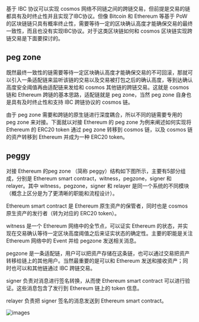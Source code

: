 基于 IBC 协议可以实现 cosmos 网络不同链之间的跨链交易，但前提是交易的链都具有及时终止性并且实现了IBC协议。但像 Bitcoin 和 Ethereum 等基于 PoW 的区块链链只具有概率终止性，需要等待一定的区块确认高度才能确保交易的最终一致性，而且也没有实现IBC协议。对于这类区块链如何和 cosmos 区块链实现跨链交易是下面要探讨的。

## peg zone 

既然最终一致性的链需要等待一定区块确认高度才能确保交易的不可回滚，那就可以引入一条适配链来监听该链的交易以及交易被打包之后的确认高度，等到达确认高度安全阈值再由适配链来发给和 cosmos 其他链的跨链交易。这就是 cosmos 链和 Ethereum 跨链的基本思路，适配链就是 peg zone，当然 peg zone 自身也是具有及时终止性和支持 IBC 跨链协议的 cosmos 链。

由于 peg zone 需要和跨链的原生链进行深度耦合，所以不同的链需要专用的 peg zone 来对接。下面就以对接 Ethereum 的 peg zone 为例来阐述如何实现将 Ethereum 的 ERC20 token 通过 peg zone 转移到 cosmos 链，以及 cosmos 链的资产转移到 Ethereum 并成为一种 ERC20 token。

## peggy

对接 Ethereum 的peg zone （简称 peggy）结构如下图所示，主要有5部分组成，分别是 Ethereum smart contract，witness，pegzone，signer 和 relayer。其中 witness，pegzone，signer 和 relayer 是同一个系统的不同模块（概念上区分是为了更清晰的职能和流程设计）。

Ethereum smart contract 是 Ethereum 原生资产的保管者，同时也是 cosmos 原生资产的发行者（转为对应的 ERC20 token）。

witness 是一个 Ethereum 网络中的全节点，可以证实 Ethereum 的状态，并实现在交易确认等待一定区块高度阈值之后来证实状态的确定性。主要的职能是关注 Ethereum 网络中的 Event 并给 pegzone 发送相关消息。

pegzone 是一条适配链，用户可以把资产存储在这条链，也可以通过交易把资产转移给链上的其他用户。当然最重要的是可以和 Ethereum 发送和接收资产；同时也可以和其他链通过 IBC 跨链交易。

signer 负责对消息进行签名转换，从而使 Ethereum smart contract 可以进行验证。这些消息包含了发行到 Ethereum 链上的 token 信息。

relayer 负责把 signer 签名的消息发送到 Ethereum smart contract。

![images](https://github.com/nil-zhang/cosmos-dev-notes/blob/master/cosmos-peg-zone.png)

